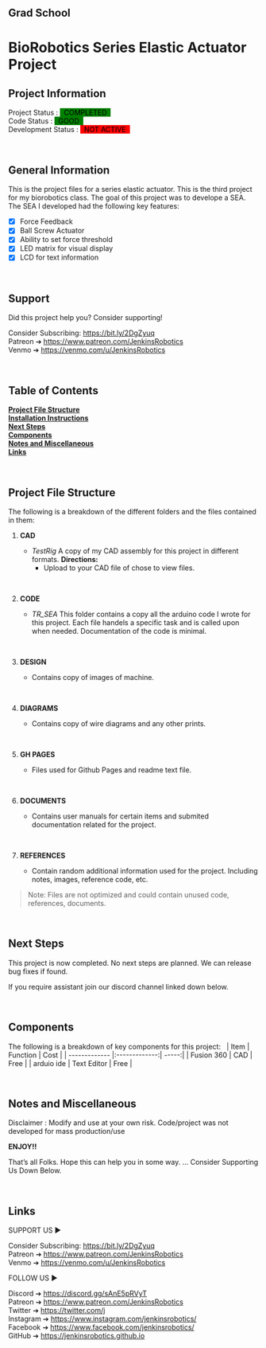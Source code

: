 ## Grad School
# BioRobotics Series Elastic Actuator Project

<!-- This is commented out.

 -->

## Project Information

Project Status : <mark style="background-color: green"> &nbsp; COMPLETED &nbsp;</mark>  
Code Status : <mark style="background-color: green"> &nbsp; GOOD &nbsp;</mark>  
Development Status : <mark style="background-color: red"> &nbsp; NOT ACTIVE &nbsp;</mark>  

&nbsp;
## General Information


 This is the project files for a series elastic actuator. This is the third project for my biorobotics class. The goal of this project was to develope a SEA. The SEA I developed had the following key features: 
- [x] Force Feedback 
- [x] Ball Screw Actuator
- [x] Ability to set force threshold 
- [x] LED matrix for visual display
- [x] LCD for text information

<!-- This is commented out.
&nbsp;
## WATCH NOW ON YOUTUBE


 Watch the project playlist on youtube. 

 &nbsp;

[![image alt text](http://img.youtube.com/vi/w-qWbZ5-IQw/0.jpg)](https://youtube.com/playlist?list=PLNTKXZ4hgP_jekZOWw05JcJtyseCdSsIV "YouTube")

-->


&nbsp;
## Support

Did this project help you? Consider supporting! 

Consider Subscribing: https://bit.ly/2DgZyuq <br>
Patreon ➔ https://www.patreon.com/JenkinsRobotics <br>
Venmo ➔ https://venmo.com/u/JenkinsRobotics <br>



&nbsp;
## Table of Contents


**[Project File Structure](#project-file-structure)**<br>
**[Installation Instructions](#installation-instructions)**<br>
**[Next Steps](#next-steps)**<br>
**[Components](#components)**<br>
**[Notes and Miscellaneous](#notes-and-miscellaneous)**<br>
**[Links](#links)**<br>


&nbsp;
## Project File Structure

The following is a breakdown of the different folders and the files contained in them:

1. **CAD**
    - *TestRig*
    A copy of my CAD assembly for this project in different formats.
    **Directions:**
      - Upload to your CAD file of chose to view files.

    
    &nbsp;
2. **CODE**  
   - *TR_SEA*
    This folder contains a copy all the arduino code I wrote for this project. Each file handels a specific task  and is called upon when needed. Documentation of the code is minimal. 

    &nbsp;
3. **DESIGN**
    - Contains copy of images of machine. 

    &nbsp;
4. **DIAGRAMS**
    - Contains copy of wire diagrams and any other prints.
   
    &nbsp;
5. **GH PAGES**
    - Files used for Github Pages and readme text file. 

    &nbsp;
6. **DOCUMENTS**
   - Contains user manuals for certain items  and submited documentation related for the project. 
    
      &nbsp;
7. **REFERENCES**
   - Contain random additional information used for the project. Including notes, images, reference code, etc. 
    
  
      


> Note: Files are not optimized and could contain unused code, references, documents. 

<!-- This is commented out.  

&nbsp;
## Installation Instructions

Installation instructions can be found in the youtube video linked below 
 
 ### Video link  be updated soon

[![image alt text](http://img.youtube.com/vi/w-qWbZ5-IQw/0.jpg)](https://youtube.com/playlist?list=PLNTKXZ4hgP_jekZOWw05JcJtyseCdSsIV "YouTube")


 -->


&nbsp;
## Next Steps

This project is now completed. No next steps are planned. We can release bug fixes if found. 

If you require assistant join our discord channel linked down below.



&nbsp;
## Components 

The following is a breakdown of key components for this project:
&nbsp;
| Item          | Function      | Cost  |
| ------------- |:-------------:| -----:|
| Fusion 360    | CAD           | Free |
| arduio ide      | Text Editor   |   Free |


&nbsp;
## Notes and Miscellaneous

Disclaimer :
Modify and use at your own risk. Code/project was not developed for mass production/use

**ENJOY!!**

That’s  all Folks. Hope this can help you in some way.
... Consider Supporting Us Down Below. 

&nbsp;
## Links


SUPPORT US ► 

Consider Subscribing: https://bit.ly/2DgZyuq <br>
Patreon ➔ https://www.patreon.com/JenkinsRobotics  <br>
Venmo ➔ https://venmo.com/u/JenkinsRobotics <br>


FOLLOW US ►

Discord ➔ https://discord.gg/sAnE5pRVyT <br>
Patreon ➔ https://www.patreon.com/JenkinsRobotics <br>
Twitter ➔ https://twitter.com/j <br>
Instagram  ➔ https://www.instagram.com/jenkinsrobotics/ <br>
Facebook ➔ https://www.facebook.com/jenkinsrobotics/  <br>
GitHub  ➔ https://jenkinsrobotics.github.io <br>











